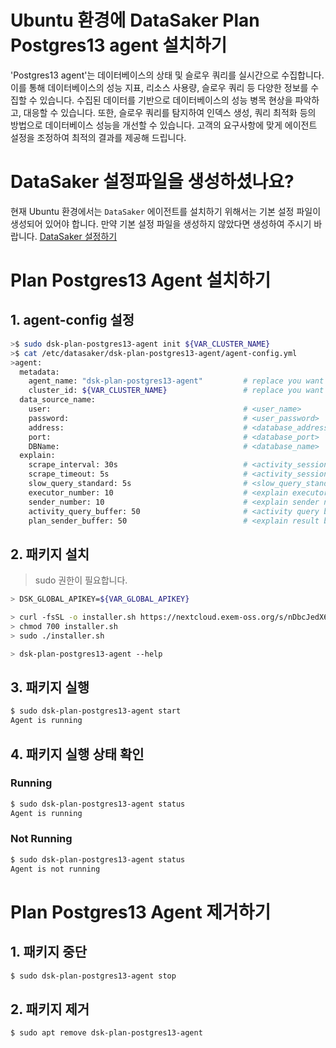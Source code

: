 # Ubuntu 환경에 DataSaker Plan Postgres13 agent 설치하기
'Postgres13 agent'는 데이터베이스의 상태 및 슬로우 쿼리를 실시간으로 수집합니다.
이를 통해 데이터베이스의 성능 지표, 리소스 사용량, 슬로우 쿼리 등 다양한 정보를 수집할 수 있습니다.
수집된 데이터를 기반으로 데이터베이스의 성능 병목 현상을 파악하고, 대응할 수 있습니다.
또한, 슬로우 쿼리를 탐지하여 인덱스 생성, 쿼리 최적화 등의 방법으로 데이터베이스 성능을 개선할 수 있습니다.
고객의 요구사항에 맞게 에이전트 설정을 조정하여 최적의 결과를 제공해 드립니다.

# DataSaker 설정파일을 생성하셨나요?
현재 Ubuntu 환경에서는 `DataSaker` 에이전트를 설치하기 위해서는 기본 설정 파일이 생성되어 있어야 합니다. 만약 기본 설정 파일을 생성하지 않았다면 생성하여 주시기 바랍니다. [DataSaker 설정하기](https://github.com/datasaker/documentation/tree/main/install-guide/linux/ubuntu)

# Plan Postgres13 Agent 설치하기
## 1. agent-config 설정
```bash
>$ sudo dsk-plan-postgres13-agent init ${VAR_CLUSTER_NAME}
>$ cat /etc/datasaker/dsk-plan-postgres13-agent/agent-config.yml
>agent:
  metadata:
    agent_name: "dsk-plan-postgres13-agent"         # replace you want
    cluster_id: ${VAR_CLUSTER_NAME}                 # replace you want
  data_source_name:
    user:                                           # <user_name>
    password:                                       # <user_password>
    address:                                        # <database_address>
    port:                                           # <database_port>
    DBName:                                         # <database_name>
  explain:
    scrape_interval: 30s                            # <activity_session_scrape_time>
    scrape_timeout: 5s                              # <activity_session_scrape_query_timeout>
    slow_query_standard: 5s                         # <slow_query_standard> 
    executor_number: 10                             # <explain executor number>
    sender_number: 10                               # <explain sender number>
    activity_query_buffer: 50                       # <activity query buffer>
    plan_sender_buffer: 50                          # <explain result buffer>
```

## 2. 패키지 설치
> sudo 권한이 필요합니다.
```bash
> DSK_GLOBAL_APIKEY=${VAR_GLOBAL_APIKEY}

> curl -fsSL -o installer.sh https://nextcloud.exem-oss.org/s/nDbcJedX6dDynKL/download/dsk-plan-postgres13-agent-install.sh
> chmod 700 installer.sh
> sudo ./installer.sh

> dsk-plan-postgres13-agent --help
```

## 3. 패키지 실행
```bash
$ sudo dsk-plan-postgres13-agent start
Agent is running
```

## 4. 패키지 실행 상태 확인
### Running
```bash
$ sudo dsk-plan-postgres13-agent status
Agent is running
```
### Not Running
```bash
$ sudo dsk-plan-postgres13-agent status
Agent is not running
```

# Plan Postgres13 Agent 제거하기
## 1. 패키지 중단
```bash
$ sudo dsk-plan-postgres13-agent stop
```

## 2. 패키지 제거
```bash
$ sudo apt remove dsk-plan-postgres13-agent
```